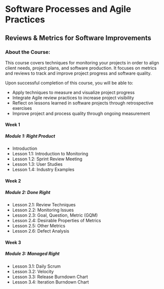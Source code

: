 # Software Processes and Agile Practices
## Reviews & Metrics for Software Improvements
### About the Course:
This course covers techniques for monitoring your projects in order to align client needs, project plans, and software production. It focuses on metrics and reviews to track and improve project progress and software quality.

Upon successful completion of this course, you will be able to:

 - Apply techniques to measure and visualize project progress
 - Integrate Agile review practices to increase project visibility
 - Reflect on lessons learned in software projects through retrospective exercises
 - Improve project and process quality through ongoing measurement

#### Week 1
##### Module 1: Right Product
- Introduction
- Lesson 1.1: Introduction to Monitoring
- Lesson 1.2: Sprint Review Meeting
- Lesson 1.3: User Studies
- Lesson 1.4: Industry Examples

#### Week 2
##### Module 2: Done Right
- Lesson 2.1: Review Techniques
- Lesson 2.2: Monitoring Issues
- Lesson 2.3: Goal, Question, Metric (GQM)
- Lesson 2.4: Desirable Properties of Metrics
- Lesson 2.5: Other Metrics
- Lesson 2.6: Defect Analysis

#### Week 3
##### Module 3: Managed Right
- Lesson 3.1: Daily Scrum
- Lesson 3.2: Velocity
- Lesson 3.3: Release Burndown Chart
- Lesson 3.4: Iteration Burndown Chart
